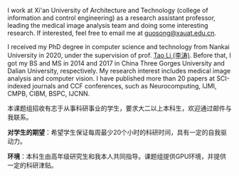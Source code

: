 I work at Xi'an University of Architecture and Technology (college of information and control engineering) as a research assistant professor, leading the medical image analysis team and doing some interesting research. If interested, feel free to email me at [guosong@xauat.edu.cn](mailto:guosong@xauat.edu.cn).

I received my PhD degree in computer science and technology from Nankai University in 2020, under the supervision of prof. [Tao Li (李涛)](https://ics.nankai.edu.cn). Before that, I got my BS and MS in 2014 and 2017 in China Three Gorges University and Dalian University, respectively.
My research interest includes medical image analysis and computer vision.  I have published more than 20 papers at SCI-indexed journals and CCF conferences, such as Neurocomputing, IJMI, CMPB, CIBM, BSPC, IJCNN.

本课题组招收有志于从事科研事业的学生，要求大二以上本科生，欢迎通过邮件与我联系。

**对学生的期望**：希望学生保证每周最少20个小时的科研时间，具有一定的自我驱动力。

**环境**：本科生由高年级研究生和我本人共同指导。课题组提供GPU环境，并提供一定的科研津贴。
